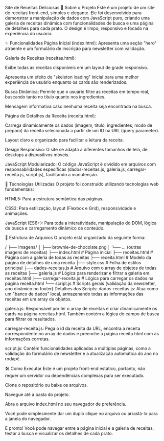 Site de Receitas Deliciosas
📖 Sobre o Projeto
Este é um projeto de um site de receitas front-end, simples e elegante. Ele foi desenvolvido para demonstrar a manipulação de dados com JavaScript puro, criando uma galeria de receitas dinâmica com funcionalidades de busca e uma página de detalhes para cada prato. O design é limpo, responsivo e focado na experiência do usuário.

✨ Funcionalidades
Página Inicial (index.html): Apresenta uma seção "hero" atraente e um formulário de inscrição para newsletter com validação.

Galeria de Receitas (receitas.html):

Exibe todas as receitas disponíveis em um layout de grade responsivo.

Apresenta um efeito de "skeleton loading" inicial para uma melhor experiência de usuário enquanto os cards são renderizados.

Busca Dinâmica: Permite que o usuário filtre as receitas em tempo real, buscando tanto no título quanto nos ingredientes.

Mensagem informativa caso nenhuma receita seja encontrada na busca.

Página de Detalhes da Receita (receita.html):

Carrega dinamicamente os dados (imagem, título, ingredientes, modo de preparo) da receita selecionada a partir de um ID na URL (query parameter).

Layout claro e organizado para facilitar a leitura da receita.

Design Responsivo: O site se adapta a diferentes tamanhos de tela, de desktops a dispositivos móveis.

JavaScript Modularizado: O código JavaScript é dividido em arquivos com responsabilidades específicas (dados-receitas.js, galeria.js, carregar-receita.js, script.js), facilitando a manutenção.

🚀 Tecnologias Utilizadas
O projeto foi construído utilizando tecnologias web fundamentais:

HTML5: Para a estrutura semântica das páginas.

CSS3: Para estilização, layout (Flexbox e Grid), responsividade e animações.

JavaScript (ES6+): Para toda a interatividade, manipulação do DOM, lógica de busca e carregamento dinâmico de conteúdo.

📂 Estrutura de Arquivos
O projeto está organizado da seguinte forma:

/
├── Imagens/
│   ├── brownie-de-chocolate.png
│   └── ... (outras imagens de receitas)
├── index.html                # Página inicial
├── receitas.html             # Página com a galeria de todas as receitas
├── receita.html              # Modelo da página de detalhes de uma receita
├── style.css                 # Folha de estilos principal
├── dados-receitas.js         # Arquivo com o array de objetos de todas as receitas
├── galeria.js                # Lógica para renderizar e filtrar a galeria em receitas.html
├── carregar-receita.js       # Lógica para carregar os dados na página receita.html
└── script.js                 # Scripts gerais (validação da newsletter, ano dinâmico no footer)
Detalhes dos Scripts:
dados-receitas.js: Atua como um "banco de dados" local, armazenando todas as informações das receitas em um array de objetos.

galeria.js: Responsável por ler o array de receitas e criar dinamicamente os cards na página receitas.html. Também contém a lógica do campo de busca para filtrar os resultados.

carregar-receita.js: Pega o id da receita da URL, encontra a receita correspondente no array de dados e preenche a página receita.html com as informações corretas.

script.js: Contém funcionalidades aplicadas a múltiplas páginas, como a validação do formulário de newsletter e a atualização automática do ano no rodapé.

🛠️ Como Executar
Este é um projeto front-end estático, portanto, não requer um servidor ou dependências complexas para ser executado.

Clone o repositório ou baixe os arquivos.

Navegue até a pasta do projeto.

Abra o arquivo index.html no seu navegador de preferência.

Você pode simplesmente dar um duplo clique no arquivo ou arrastá-lo para a janela do navegador.

E pronto! Você pode navegar entre a página inicial e a galeria de receitas, testar a busca e visualizar os detalhes de cada prato.
